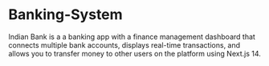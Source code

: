 # Banking-System
Indian Bank is a  a banking app with a finance management dashboard that connects multiple bank accounts, displays real-time transactions, and allows you to transfer money to other users on the platform using Next.js 14.
